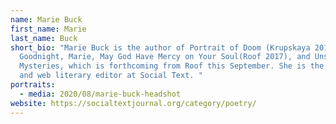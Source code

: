 ```yaml
---
name: Marie Buck
first_name: Marie
last_name: Buck
short_bio: "Marie Buck is the author of Portrait of Doom (Krupskaya 2015),
  Goodnight, Marie, May God Have Mercy on Your Soul(Roof 2017), and Unsolved
  Mysteries, which is forthcoming from Roof this September. She is the managing
  and web literary editor at Social Text. "
portraits:
  - media: 2020/08/marie-buck-headshot
website: https://socialtextjournal.org/category/poetry/
---
```

